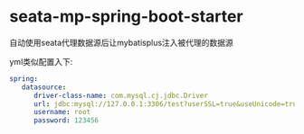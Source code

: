 # seata-mp-spring-boot-starter
自动使用seata代理数据源后让mybatisplus注入被代理的数据源

yml类似配置入下:

```yaml
spring:
   datasource:
      driver-class-name: com.mysql.cj.jdbc.Driver
      url: jdbc:mysql://127.0.0.1:3306/test?userSSL=true&useUnicode=true&characterEncoding=UTF8&serverTimezone=Asia/Shanghai
      username: root
      password: 123456   
```

